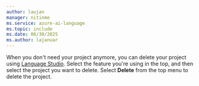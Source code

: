 ```yaml
---
author: laujan
manager: nitinme
ms.service: azure-ai-language
ms.topic: include
ms.date: 06/30/2025
ms.author: lajanuar
---
```


When you don't need your project anymore, you can delete your project using [Language Studio](https://aka.ms/custom-classification). Select the feature you're using in the top, and then select the project you want to delete. Select **Delete** from the top menu to delete the project.
